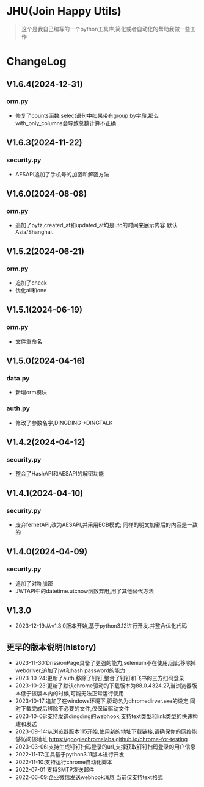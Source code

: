 # JHU(Join Happy Utils)
> 这个是我自己编写的一个python工具库,简化或者自动化的帮助我做一些工作

# ChangeLog
## V1.6.4(2024-12-31)
### orm.py
- 修复了counts函数:select语句中如果带有group by字段,那么with_only_columns会导致总数计算不正确

## V1.6.3(2024-11-22)
### security.py
- AESAPI追加了手机号的加密和解密方法

## V1.6.0(2024-08-08)
### orm.py
- 追加了pytz,created_at和updated_at均是utc的时间来展示内容.默认Asia/Shanghai.

## V1.5.2(2024-06-21)
### orm.py
- 追加了check
- 优化all和one

## V1.5.1(2024-06-19)
### orm.py
- 文件重命名

## V1.5.0(2024-04-16)
### data.py
- 新增orm模块

### auth.py
- 修改了参数名字,DINGDING->DINGTALK


## V1.4.2(2024-04-12)
### security.py
- 整合了HashAPI和AESAPI的解密功能

## V1.4.1(2024-04-10)
### security.py
- 废弃fernetAPI,改为AESAPI,并采用ECB模式; 同样的明文加密后的内容是一致的

## V1.4.0(2024-04-09)
### security.py
- 追加了对称加密
- JWTAPI中的datetime.utcnow函数弃用,用了其他替代方法

## V1.3.0
- 2023-12-19:从v1.3.0版本开始,基于python3.12进行开发.并整合优化代码

## 更早的版本说明(history)
- 2023-11-30:DrissionPage具备了更强的能力,selenium不在使用,因此移除掉webdriver,追加了jwt和hash password的能力
- 2023-10-24:更新了auth,移除了钉钉,整合了钉钉和飞书的三方扫码登录
- 2023-10-23:更新了默认chrome驱动的下载版本为88.0.4324.27,当浏览器版本低于该版本内的时候,可能无法正常运行使用
- 2023-10-17:追加了在windows环境下,驱动名为chromedirver.exe的设定,同时下载完成后移除不必要的文件,仅保留驱动文件
- 2023-10-08:支持发送dingding的webhook,支持text类型和link类型的快速构建和发送
- 2023-09-14:从浏览器版本115开始,使用新的地址下载链接,请确保你的网络能够访问该地址 https://googlechromelabs.github.io/chrome-for-testing
- 2023-03-06:支持生成钉钉扫码登录的url,支撑获取钉钉扫码登录的用户信息
- 2022-11-17:工具基于python3.11版本进行开发
- 2022-11-10:支持运行chrome自动化脚本
- 2022-07-01:支持SMTP发送邮件
- 2022-06-09:企业微信发送webhook消息,当前仅支持text格式
